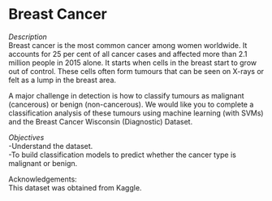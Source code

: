 # Breast Cancer

*Description*  
Breast cancer is the most common cancer among women worldwide. It accounts for 25 per cent of all cancer cases and affected more than 2.1 million people in 2015 alone. It starts when cells in the breast start to grow out of control. These cells often form tumours that can be seen on X-rays or felt as a lump in the breast area.

A major challenge in detection is how to classify tumours as malignant (cancerous) or benign (non-cancerous). We would like you to complete a classification analysis of these tumours using machine learning (with SVMs) and the Breast Cancer Wisconsin (Diagnostic) Dataset.

*Objectives*  
-Understand the dataset.  
-To build classification models to predict whether the cancer type is malignant or benign.

Acknowledgements:  
This dataset was obtained from Kaggle.
